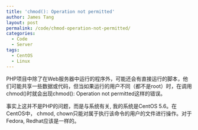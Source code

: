 ```yaml
---
title: 'chmod(): Operation not permitted'
author: James Tang
layout: post
permalink: /code/chmod-operation-not-permitted/
categories:
  - Code
  - Server
tags:
  - CentOS
  - Linux
---
```

PHP项目中除了在Web服务器中运行的程序外，可能还会有直接运行的脚本，他们可能共享一些数据或代码，但当如果运行的用户不同（都不是root）时，在调用chmod()时就会出现chmod(): Operation not permitted这样的错误。

事实上这并不是PHP的问题，而是与系统有关, 我的系统是CentOS 5.6。在CentOS中， chmod, chown只能对属于执行该命令的用户的文件进行操作。对于Fedora, Redhat应该是一样的。